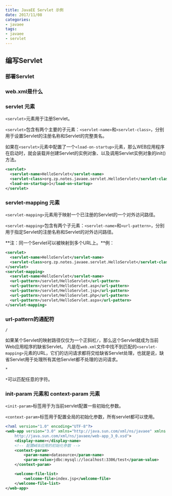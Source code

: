 ```yaml
---
title: JavaEE Servlet 示例
date: 2017/11/08
categories:
- javaee
tags:
- javaee
- servlet
---
```


## 编写Servlet

### 部署Servlet

### web.xml是什么

### servlet 元素

`<servlet>`元素用于注册Servlet。

`<servlet>`包含有两个主要的子元素：`<servlet-name>`和`<servlet-class>`，分别用于设置Servlet的注册名称和Servlet的完整类名。 

如果在`<servlet>`元素中配置了一个`<load-on-startup>`元素，那么WEB应用程序在启动时，就会装载并创建Servlet的实例对象、以及调用Servlet实例对象的init()方法。

```xml
<servlet>
  <servlet-name>HelloServlet</servlet-name>
  <servlet-class>org.zp.notes.javaee.servlet.HelloServlet</servlet-class>
  <load-on-startup>1</load-on-startup>
</servlet>
```

### servlet-mapping 元素

`<servlet-mapping>`元素用于映射一个已注册的Servlet的一个对外访问路径。

`<servlet-mapping>`包含有两个子元素：`<servlet-name>`和`<url-pattern>`，分别用于指定Servlet的注册名称和Servlet的对外访问路径。

**注：同一个Servlet可以被映射到多个URL上。**例：

```xml
<servlet>
  <servlet-name>HelloServlet</servlet-name>
  <servlet-class>org.zp.notes.javaee.servlet.HelloServlet</servlet-class>
</servlet>
<servlet-mapping>
  <servlet-name>HelloServlet</servlet-name>
  <url-pattern>/servlet/HelloServlet</url-pattern>
  <url-pattern>/servlet/HelloServlet.asp</url-pattern>
  <url-pattern>/servlet/HelloServlet.jsp</url-pattern>
  <url-pattern>/servlet/HelloServlet.php</url-pattern>
  <url-pattern>/servlet/HelloServlet.aspx</url-pattern>
</servlet-mapping>
```

### url-pattern的通配符

`/`

如果某个Servlet的映射路径仅仅为一个正斜杠`/`，那么这个Servlet就成为当前Web应用程序的缺省Servlet。 凡是在`web.xml`文件中找不到匹配的`<servlet-mapping>`元素的URL，它们的访问请求都将交给缺省Servlet处理，也就是说，缺省Servlet用于处理所有其他Servlet都不处理的访问请求。

`*`

`*`可以匹配任意的字符。

### init-param 元素和 context-param 元素

`<init-param>`标签用于为当前servlet配置一些初始化参数。

`<context-param>`标签用于配置全局的初始化参数，所有servlet都可以使用。

```xml
<?xml version="1.0" encoding="UTF-8"?>
<web-app version="3.0" xmlns="http://java.sun.com/xml/ns/javaee" xmlns:xsi="http://www.w3.org/2001/XMLSchema-instance" xsi:schemaLocation="http://java.sun.com/xml/ns/javaee 
    http://java.sun.com/xml/ns/javaee/web-app_3_0.xsd">
    <display-name></display-name>
    <!-- 配置WEB应用的初始化参数 -->
    <context-param>
        <param-name>datasource</param-name>
        <param-value>jdbc:mysql://localhost:3306/test</param-value>
    </context-param>

    <welcome-file-list>
        <welcome-file>index.jsp</welcome-file>
    </welcome-file-list>
</web-app>
```
